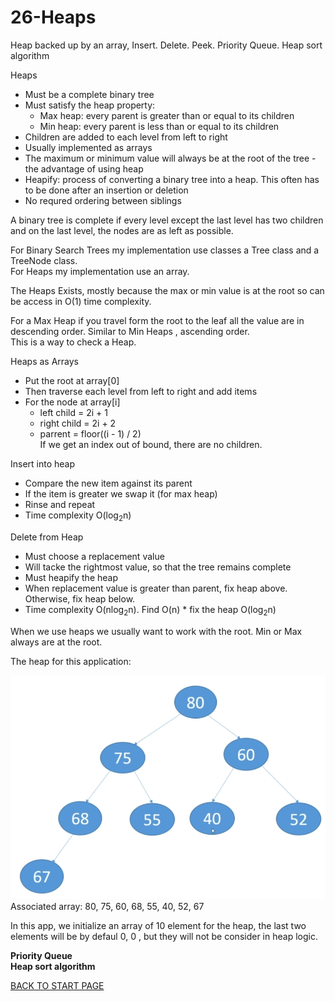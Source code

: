 # 26-Heaps
Heap backed up by an array,  Insert. Delete. Peek. Priority Queue. Heap sort algorithm  

Heaps  
-  Must be a complete binary tree
-  Must satisfy the heap property:
    -  Max heap: every parent is greater than or equal to its children  
    -  Min heap: every parent is less than or equal to its children  
-  Children are added to each level from left to right  
-  Usually implemented as arrays  
-  The maximum or minimum value will always be at the root of the tree - the advantage of using heap  
-  Heapify: process of converting a binary tree into a heap. This often has to be done after an insertion or deletion  
-  No requred ordering  between siblings  

A binary tree is complete if every level except the last level has two children and on the last level, the nodes are as left as possible.  

For Binary Search Trees my implementation use classes  a Tree class and a TreeNode class.  
For Heaps my implementation use an array.  
  
The Heaps Exists,  mostly because the max or min value is at the root so can be access in O(1) time complexity.  

For a Max Heap if you travel form the root to the leaf all the value are in descending order. Similar to Min Heaps , ascending order.   
This is a way to check a Heap.  

Heaps as Arrays  
-  Put the root at array[0]  
-  Then traverse each level from left to right and add items
-  For the node at array[i]  
    -  left child = 2i + 1  
    -  right child = 2i + 2  
    - parrent = floor((i - 1) / 2)  
If we get an index out of bound, there are no children.  


Insert into heap  
-  Compare the new item against its parent  
-  If the item is greater we swap it (for max heap)
-  Rinse and repeat  
-  Time complexity O(log<sub>2</sub>n)

Delete from Heap  
-  Must choose a replacement value  
-  Will tacke the rightmost value, so that the tree remains complete  
-  Must heapify the heap  
-  When replacement value is greater than parent, fix heap above. Otherwise, fix heap below.   
-  Time complexity O(nlog<sub>2</sub>n). Find O(n) * fix the heap O(log<sub>2</sub>n)  

When we use heaps we usually want to work with the root. Min or Max always are at the root.  

The heap for this application:

![Project Heap image](box/heap.png)  
Associated array: 80, 75, 60, 68, 55, 40, 52, 67

In this app, we initialize an array of 10 element for the heap, the last two elements will be by defaul 0, 0 , but they will not be consider in heap logic.


**Priority Queue**  
**Heap sort algorithm**




[BACK TO START PAGE](https://github.com/FlorescuAndrei/Start.git) 



    

